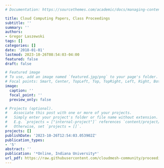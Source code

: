 ```yaml
---
# Documentation: https://sourcethemes.com/academic/docs/managing-content/

title: Cloud Computing Papers, Class Proceedings
subtitle: ''
summary: ''
authors:
- Gregor Laszewski
tags: []
categories: []
date: '2018-01-01'
lastmod: 2023-10-26T08:54:03-04:00
featured: false
draft: false

# Featured image
# To use, add an image named `featured.jpg/png` to your page's folder.
# Focal points: Smart, Center, TopLeft, Top, TopRight, Left, Right, BottomLeft, Bottom, BottomRight.
image:
  caption: ''
  focal_point: ''
  preview_only: false

# Projects (optional).
#   Associate this post with one or more of your projects.
#   Simply enter your project's folder or file name without extension.
#   E.g. `projects = ["internal-project"]` references `content/project/deep-learning/index.md`.
#   Otherwise, set `projects = []`.
projects: []
publishDate: '2023-10-26T12:54:03.053902Z'
publication_types:
- '5'
abstract: ''
publication: '*Online, Indiana University*'
url_pdf: https://raw.githubusercontent.com/cloudmesh-community/proceedings-fa18/master/vonLaszewski-proceedings-fa18-papers.pdf
---
```

